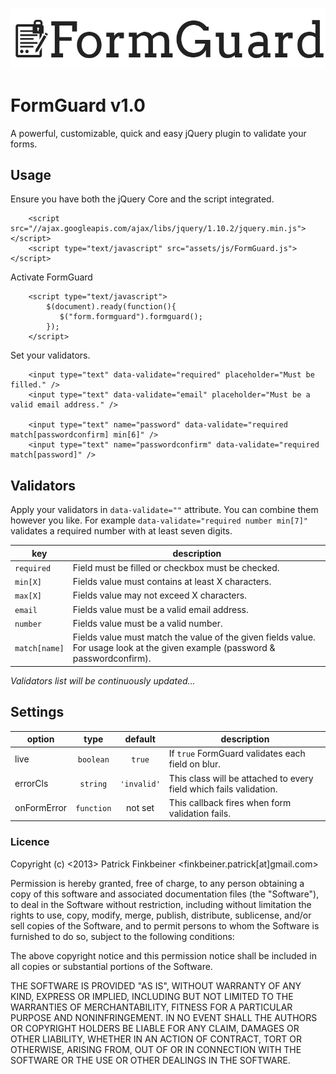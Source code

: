 ![alt text](https://github.com/pfinkbeiner/formguard/raw/master/assets/img/FormGuard-Logo.png "Logo FormGuard")

# FormGuard v1.0
A powerful, customizable, quick and easy jQuery plugin to validate your forms.

## Usage
Ensure you have both the jQuery Core and the script integrated.

```
	<script src="//ajax.googleapis.com/ajax/libs/jquery/1.10.2/jquery.min.js"></script>
	<script type="text/javascript" src="assets/js/FormGuard.js"></script>
```

Activate FormGuard

```
	<script type="text/javascript">
		$(document).ready(function(){
   		   $("form.formguard").formguard();
		});
	</script>
```

Set your validators.

```
	<input type="text" data-validate="required" placeholder="Must be filled." />
	<input type="text" data-validate="email" placeholder="Must be a valid email address." />
	
	<input type="text" name="password" data-validate="required match[passwordconfirm] min[6]" />
	<input type="text" name="passwordconfirm" data-validate="required match[password]" />
```

## Validators
Apply your validators in `data-validate=""` attribute. You can combine them however you like. For example `data-validate="required number min[7]"` validates a required number with at least seven digits.

| key | description |
| --- | ----------- |
| `required` | Field must be filled or checkbox must be checked. |
| `min[X]` | Fields value must contains at least X characters. |
| `max[X]` | Fields value may not exceed X characters. |
| `email` | Fields value must be a valid email address. |
| `number` | Fields value must be a valid number. |
| `match[name]` | Fields value must match the value of the given fields value. For usage look at the given example (password & passwordconfirm). |

_Validators list will be continuously updated…_

## Settings

| option       | type     | default  | description |
| -------------|:--------:| :-------:| ----------- |
| live		   | `boolean` | `true` | If `true` FormGuard validates each field on blur. |
| errorCls		| `string` | `'invalid'` | This class will be attached to every field which fails validation. |
| onFormError | `function` | not set | This callback fires when form validation fails. |
 
### Licence

Copyright (c) <2013> Patrick Finkbeiner <finkbeiner.patrick[at]gmail.com>

Permission is hereby granted, free of charge, to any person obtaining a copy
of this software and associated documentation files (the "Software"), to deal
in the Software without restriction, including without limitation the rights
to use, copy, modify, merge, publish, distribute, sublicense, and/or sell
copies of the Software, and to permit persons to whom the Software is
furnished to do so, subject to the following conditions:

The above copyright notice and this permission notice shall be included in
all copies or substantial portions of the Software.

THE SOFTWARE IS PROVIDED "AS IS", WITHOUT WARRANTY OF ANY KIND, EXPRESS OR
IMPLIED, INCLUDING BUT NOT LIMITED TO THE WARRANTIES OF MERCHANTABILITY,
FITNESS FOR A PARTICULAR PURPOSE AND NONINFRINGEMENT. IN NO EVENT SHALL THE
AUTHORS OR COPYRIGHT HOLDERS BE LIABLE FOR ANY CLAIM, DAMAGES OR OTHER
LIABILITY, WHETHER IN AN ACTION OF CONTRACT, TORT OR OTHERWISE, ARISING FROM,
OUT OF OR IN CONNECTION WITH THE SOFTWARE OR THE USE OR OTHER DEALINGS IN THE SOFTWARE.
